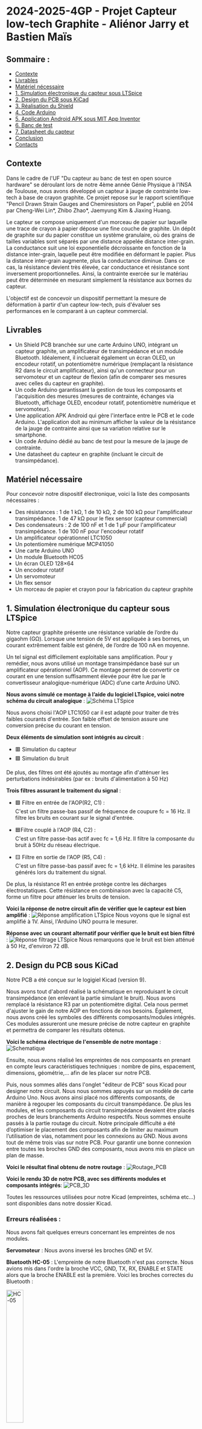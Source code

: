 # 2024-2025-4GP - Projet Capteur low-tech Graphite - Aliénor Jarry et Bastien Maïs

## Sommaire :
- [Contexte](#contexte)
- [Livrables](#livrables)
- [Matériel nécessaire](#matériel-nécessaire)
- [1. Simulation électronique du capteur sous LTSpice](#1-simulation-électronique-du-capteur-sous-ltspice)
- [2. Design du PCB sous KiCad](#2-design-du-pcb-sous-kicad)
- [3. Réalisation du Shield](#3-réalisation-du-shield)
- [4. Code Arduino](#4-code-arduino)
- [5. Application Android APK sous MIT App Inventor](#5-application-android-apk-sous-mit-app-inventor)
- [6. Banc de test](#6-banc-de-test)
- [7. Datasheet du capteur](#7-datasheet-du-capteur)
- [Conclusion](#conclusion)
- [Contacts](#contacts)

## Contexte
Dans le cadre de l'UF "Du capteur au banc de test en open source hardware" se déroulant lors de notre 4ème année Génie Physique à l'INSA de Toulouse, nous avons développé un capteur à jauge de contrainte low-tech à base de crayon graphite. Ce projet repose sur le rapport scientifique "Pencil Drawn Strain Gauges and Chemiresistors on Paper", publié en 2014 par Cheng-Wei Lin*, Zhibo Zhao*, Jaemyung Kim & Jiaxing Huang.

Le capteur se compose uniquement d'un morceau de papier sur laquelle une trace de crayon à papier dépose une fine couche de graphite. Un dépôt de graphite sur du papier constitue un système granulaire, où des grains de tailles variables sont séparés par une distance appelée distance inter-grain. La conductance suit une loi exponentielle décroissante en fonction de la distance inter-grain, laquelle peut être modifiée en déformant le papier. Plus la distance inter-grain augmente, plus la conductance diminue. Dans ce cas, la résistance devient très élevée, car conductance et résistance sont inversement proportionnelles. Ainsi, la contrainte exercée sur le matériau peut être déterminée en mesurant simplement la résistance aux bornes du capteur.

L'objectif est de concevoir un dispositif permettant la mesure de déformation à partir d'un capteur low-tech, puis d'évaluer ses performances en le comparant à un capteur commercial.

## Livrables
- Un Shield PCB branchée sur une carte Arduino UNO, intégrant un capteur graphite, un amplificateur de transimpédance et un module Bluetooth. Idéalement, il incluerait également un écran OLED, un encodeur rotatif, un potentiomètre numérique (remplaçant la résistance R2 dans le circuit amplificateur), ainsi qu'un connecteur pour un servomoteur et un capteur de flexion (afin de comparer ses mesures avec celles du capteur en graphite).
- Un code Arduino garantissant la gestion de tous les composants et l'acquisition des mesures (mesures de contrainte, échanges via Bluetooth, affichage OLED, encodeur rotatif, potentiomètre numérique et servomoteur).
- Une application APK Android qui gère l'interface entre le PCB et le code Arduino. L'application doit au minimum afficher la valeur de la résistance de la jauge de contrainte ainsi que sa variation relative sur le smartphone.
- Un code Arduino dédié au banc de test pour la mesure de la jauge de contrainte.
- Une datasheet du capteur en graphite (incluant le circuit de transimpédance).

## Matériel nécessaire
Pour concevoir notre dispositif électronique, voici la liste des composants nécessaires :
- Des résistances : 1 de 1 kΩ, 1 de 10 kΩ, 2 de 100 kΩ pour l'amplificateur transimpédance. 1 de 47 kΩ pour le flex sensor (capteur commercial)
- Des condensateurs : 2 de 100 nF et 1 de 1 μF pour l'amplificateur transimpédance. 1 de 100 nF pour l'encodeur rotatif
- Un amplificateur opérationnel LTC1050
- Un potentiomère numérique MCP41050
- Une carte Arduino UNO
- Un module Bluetooth HC05
- Un écran OLED 128×64
- Un encodeur rotatif
- Un servomoteur
- Un flex sensor
- Un morceau de papier et crayon pour la fabrication du capteur graphite

## 1. Simulation électronique du capteur sous LTSpice

Notre capteur graphite présente une résistance variable de l’ordre du gigaohm (GΩ). Lorsque une tension de 5V est appliquée à ses bornes, un courant extrêmement faible est généré, de l’ordre de 100 nA en moyenne.

Un tel signal est difficilement exploitable sans amplification. Pour y remédier, nous avons utilisé un montage transimpédance basé sur un amplificateur opérationnel (AOP). Ce montage permet de convertir ce courant en une tension suffisamment élevée pour être lue par le convertisseur analogique-numérique (ADC) d’une carte Arduino UNO. 

**Nous avons simulé ce montage à l’aide du logiciel LTspice, voici notre schéma du circuit analogique** : 
![Schéma LTSpice](./Images/schema_lt_spice.png)

Nous avons choisi l'AOP LTC1050 car il est adapté pour traiter de très faibles courants d'entrée. Son faible offset de tension assure une conversion précise du courant en tension.

**Deux éléments de simulation sont intégrés au circuit** :

- 🟥 Simulation du capteur  
- 🟪 Simulation du bruit

De plus, des filtres ont été ajoutés au montage afin d'atténuer les perturbations indésirables (par ex : bruits d'alimentation à 50 Hz) 

**Trois filtres assurant le traitement du signal** :

- 🟩 Filtre en entrée de l'AOP(R2, C1) :  
 C'est un filtre passe-bas passif de fréquence de coupure fc = 16 Hz. Il filtre les bruits en courant sur le signal d'entrée.

- 🟦Filtre couplé à l'AOP (R4, C2) :  
  C'est un filtre passe-bas actif avec fc = 1,6 Hz. Il filtre la composante du bruit à 50Hz du réseau électrique.

- 🟨 Filtre en sortie de l'AOP (R5, C4) :  
  C'est un filtre passe-bas passif avec fc = 1,6 kHz. Il élimine les parasites générés lors du traitement du signal.

De plus, la résistance R1 en entrée protège contre les décharges électrostatiques. Cette résistance en combinaison avec la capacité C5, forme un filtre pour atténuer les bruits de tension. 

**Voici la réponse de notre circuit afin de vérifier que le capteur est bien amplifié** :
![Réponse amplification LTSpice](./Images/amplification_lt_spice.png)
Nous voyons que le signal est amplifié à 1V. Ainsi, l'Arduino UNO pourra le mesurer. 

**Réponse avec un courant alternatif pour vérifier que le bruit est bien filtré** :
![Réponse filtrage LTSpice](./Images/filtrage_lt_spice.png)
Nous remarquons que le bruit est bien atténué à 50 Hz, d'environ 72 dB.

## 2. Design du PCB sous KiCad

Notre PCB a été conçue sur le logigiel Kicad (version 9).

Nous avons tout d'abord réalisé la schématique en reproduisant le circuit transimpédance (en enlevant la partie simulant le bruit). Nous avons  remplacé la résistance R3 par un potentiomètre digital. Cela nous permet d'ajuster le gain de notre AOP en fonctions de nos besoins. Également, nous avons créé les symboles des différents composants/modules intégrés. Ces modules assureront une mesure précise de notre capteur en graphite et permettra de comparer les résultats obtenus.

**Voici le schéma électrique de l'ensemble de notre montage** :
![Schematique ](./Images/Schematique.png)

Ensuite, nous avons réalisé les empreintes de nos composants en prenant en compte leurs caractéristiques techniques : nombre de pins, espacement, dimensions, géométrie,...
afin de les placer sur notre PCB. 

Puis, nous sommes allés dans l'onglet "éditeur de PCB" sous Kicad pour designer notre circuit. Nous nous sommes appuyés sur un modèle de carte Arduino Uno. Nous avons ainsi placé nos différents composants, de manière à regouper les composants du circuit transmpédance. De plus les modules, et les composants du circuit transimpédance devaient être placés proches de leurs branchements Arduino respectifs. Nous sommes ensuite passés à la partie routage du circuit. Notre principale difficulté a été d’optimiser le placement des composants afin de limiter au maximum l’utilisation de vias, notamment pour les connexions au GND. Nous avons tout de même trois vias sur notre PCB. Pour garantir une bonne connexion entre toutes les broches GND des composants, nous avons mis en place un plan de masse.

**Voici le résultat final obtenu de notre routage** : 
![Routage_PCB ](./Images/Routage_PCB.png)

**Voici le rendu 3D de notre PCB, avec ses différents modules et composants intégrés**:
![PCB_3D ](./Images/PCB_3D.png)

Toutes les ressources utilisées pour notre Kicad (empreintes, schéma etc...) sont disponibles dans notre dossier Kicad.

### **Erreurs réalisées** : 

Nous avons fait quelques erreurs concernant les empreintes de nos modules.

**Servomoteur** :
Nous avons inversé les broches GND et 5V. 

**Bluetooth HC-05** : 
L'empreinte de notre Bluetooth n'est pas correcte. Nous avions mis dans l'ordre la broche VCC, GND, TX, RX, ENABLE et STATE alors que la broche ENABLE est la première. Voici les broches correctes du Bluetooth :

<img src="./Images/HC-05.png" alt="HC-05" width="30%"/>

Un conseil serait de se baser sur la datasheet de chaques composant afin de réaliser les empreintes! De plus, il faut faire attention concerant les broches TX et RX du Bluetooth. La broche RX de la carte Arduino doit être raccordée à la broche TX du Bluetooth, et la broche TX du Arduino à la broche RX du Bluetooth.
Nous avons résolu le problème des pins Bluetooth en utilisant des connecteur mâles, femelles permettant de brancher correctement le Bluetooth.


## 3. Réalisation du Shield 

Une fois notre PCB finalisé sous KiCad, nous l’avons envoyé à Cathy afin qu’elle puisse vérifier que le PCB était conforme et prête pour une impression correcte. Puis, nous avons généré le masque de gravure de notre PCB que Cathy s’est chargée d’imprimer. Ensuite, nous sommes allées avec Cathy au GEI afin de tirer notre PCB.

Nous n’avons pas pu manipuler directement, mais nous avons tout de même pu observer le processus de fabrication de la carte. Cathy a procédé ainsi :

1. Insolation UV de la plaque en époxy recouverte d'une fine couche de cuivre (destinée à recevoir le circuit imprimé) et d'une résine photosensible, à travers le masque, pour durcir la résine dans les zones exposées.
2. Développement : la plaque est plongée dans un révélateur pour éliminer la résine non exposée à la lumière UV, laissant ainsi un motif de résine durcie correspondant au circuit imprimé.
3. Gravure : La plaque est ensuite immergée dans un bain de perchlorure de fer, qui dissout le cuivre non protégé par la résine durcie, formant ainsi les pistes du circuit imprimé.
4. Nettoyage à l’acétone pour éliminer les résidus de résine restants après la gravure.

**Voici une photo du masque de gravure et une photo de notre PCB une fois imprimé** :
<p align="center">
  <img src="/Images/calque_PCB.png" alt="calque_PCB" width="35%"/>
  <img src="/Images/PCB_imprime.png" alt="PCB_imprime" width="35%"/>
</p>

**Nous tenions à grandement remercier Cathy pour son aide tout au long du projet, et en particulier pour l'impression de notre PCB.**

### Assemblage du circuit :

Nous avons ensuite procédé au perçage de la plaquette pour permettre l'insertion des différents composants, en veillant à respecter la taille des trous. Un forêt plus petit était nécessaire pour les résistances et les condensateurs. Une fois le perçage effectué, nous avons soudé les composants sur le PCB. Il faut bien faire attention à souder uniquement sur les pastilles, sauf pour les pastilles GND où un débordement est moins problématique, car elles sont toutes reliées au plan de masse. Un excès de soudure sur les pastilles pourrait en effet créer des courts-circuits. De plus, nous avons dû ajouter un fil reliant la broche 5V du flex sensor au 5V du module Bluetooth, car une portion de cuivre sur la piste les reliant a été retirée accidentellement en tentant d’enlever un surplus de soudure.

**Voici une photo de l'assemblage de notre circuit (sans les modules) ainsi qu'une photo de nos soudures** :
<p align="center">
  <img src="/Images/assemblage_circuit_front.png" alt="assemblage_PCB" width="45%"/>
  <img src="/Images/assemblage_circuit_back.png" alt="soudure" width="45%"/>
</p>

## 4. Code Arduino 

Afin de réaliser le code arduino nous avons utilisé l'IDE 2.3.2.

Dans le cadre d'une utilisation d'application mobile nous avons donc utilisé un module bluetooth. Cela a ainsi nécessité d'inclure la librairie SoftwareSerial pour initier la communication entre l'application et le pcb via le module.

Pour une utilisation plus classique de notre montage, l'écran OLED permet l'affichage des valeurs issues des mesures de capteurs de la plaquette impliquant l'utilisation de la librairie Adafruit_SSD1306. Cette librairie est plus délicate à manipuler car gourmande en mémoire RAM. Pour pallier cet effet, il nous est impératif de limiter l'affichage au strict nécessaire afin de contrôler l'utilisation de la RAM et d'éviter d'éventuels disfonctionnements du programme.

Dans le dossier Arduino se trouve le programme complet strucuré qui permet de faire différents types de mesures selon le capteur utilisé (graphite ou flex sensor). Lors du lancement de l'Arduino, le programme effectue une calibration du potentiomètre digital selon la valeur mesurée par le capteur graphite pour ensuite afficher un menu déroulant que l'on peut balayer à l'aide de l'encodeur rotatif.

Le menu affiche 3 choix d'actions possibles : 

- Une mesure instantanée du capteur graphite toutes les 500ms
- Une mesure du flex sensor toutes les 500ms
- Une calibration du potentiomètre digital

<p align="center">
  <img src="/Images/Plaquette_modules_test_graphite.png" alt="Plaquette_modules" width="36.5%"/>
  <img src="/Images/Zoom_sur_plaquette.png" alt="zoom_plaquette" width="45%"/>
</p>

Pour sélectionner une action du menu, il suffit de tourner la molette et d'appuyer sur le bouton central de l'encodeur. Si l'on souhaite sortir d'une action du menu, nous tournons simplement la molette de l'encodeur.

Ainsi, on obtient la résistance du capteur graphite avec la formule suivante :

<img src="./Images/formule_res.png" alt="res" width="30%"/>

Et dans notre cas, notre résistance R3 est variable : elle est issue du réglage du potentiomètreà l'aide d'un méthode de dichotomie.

Finalement, nous n'avons pas utilisé le servomoteur comme module par manque de temps.

## 5. Application Android APK sous MIT App Inventor
Comme mentionné dans la partie précèdente, une application mobile a été réalisée sous MIT App Inventor.
L'application reçoit les données transmis par le module bluetooth HC-05 puis affiche la valeur reçue en Mohm pour le capteur graphite ou en ohms pour le flex sensor.


<img src="./Images/App_face_avant.jpg" alt="face" width="30%"/>

<p align="center">
  <img src="/Images/APP_Block.PNG" alt="Block" width="36.5%"/>
  <img src="/Images/App_Block2.PNG" alt="Block2" width="45%"/>
</p>


## 6. Banc de test
Pour spécifier notre capteur graphite et son montage transimpédance, nous avons utilisé le banc de test fabriqué par le binôme Maëlys et Arthur. Un grand merci à eux de nous avoir prêter leur banc de test. Ce banc de test comporte des demis-cercles avec des diamètres différents allant de 2cm à 4,5cm avec un rajout de 0,5cm entre chaque demi-cercle. Au total, il y a 6 demi-cercles. Ce banc de test comporte des encoches pour chaque demi-cercle qui permet d'insérer facilement le capteur. Une fois le capteur mis dans l'une de ses encoches, il est plus aisé d'appliquer une flexion ou une compression sur le capteur. La capteur se déforme en suivant la courbure du demi-cercle. Ainsi, nous appliquons une contrainte qui provoque une variation de la résistance du capteur. Nous allons mesurer cette contrainte en fonction de la déformation.

La variation relative de la résistance se définit par : ΔR/R0 (avec R0 la résistance initiale du capteur avant sa déformation et ΔR la variation de la résistance après et avant déformation). La déformation est : ε=e/D (avec e=0,2mm l'épaisseur du papier utilisé et D le diamètre du demi-cercle). Nous avons donc une déformation variant de 0.004 pour le plus grand demi-cerle à 0.01 pour le plus petit. Il faut faire attention à bien mettre les diamètres des demi-cercles en mm! 

**Voici le banc de test que nous avons utilisé :**

<img src="./Images/Banc_de_Test.png" alt="Banc_de_Test" width="30%"/>

### Voici les courbes caractéristiques pour des crayons F, HB et B en flexion et en compression :
<p align="center">
  <img src="/Images/Var_Flexion.png" alt="Var_Flexion" width="48%"/>
  <img src="/Images/Var_Res_Compression.png" alt="Var_Res_Compression" width="50%"/>
</p>

### Voici le graphe comparant le Flex Sensor et le capteur Graphite pour F, HB et B (en flexion) :
<img src="./Images/Comparaison_Flex_Graphite.png" alt="Comparaison_Flex_Graphite" width="60%"/>

**Interprétation des courbes et comparaison avec la théorie :**

Nous remarquons que la résistance augmente lorsque nous mettons le capteur en flexion et que la résistance diminue lors de la compression de ce dernier. Ce phénomène est tout à fait attendu : en théorie, lorsqu’on soumet le capteur à une flexion, la monocouche de graphite déposée sur le papier s’étire, augmentant la distance entre les atomes de carbone. Cette augmentation de distance entraîne une hausse de la résistance du capteur. À l’inverse, en compression, les atomes de carbone se rapprochent, entraînant une diminution de la résistance.

Nous remarquons que les variations relatives ne sont pas les mêmes en fonction de la dureté du crayon utilisé. 
Plus le crayon est gras :  9H<...<3H<2H<H<F<HB<B<2B<3B<...9B, moins sa variation relative de résistance est élevée.
Dans notre cas, le crayon le plus dur et le crayon de type F et le plus gras est celui de type B. 
Cette théorie est vérifiée pour le cas des courbes en compression. Nous voyons bien que le type F a la variation relative la plus élevée et le B, la variation la moins élevée.
Pour le cas des courbes en flexion, la théorie n'est pas totalement vérifiée car le type F a bien la variation de résistance la plus élevée. Cependant, la variation relative la moins élevée est le type HB, alors que cela devrait être le type B. De plus, nous remarquons que nos courbes F, aussi bien en flexion qu'en compression présente un comportement non linéaire marqué. Ces courbes montrent plusieurs irrégularités et pics contrairement aux courbes de type B et HB qui sont plus linéaires.

Ces erreurs expérimentales peuvent être dues à une certaine instabilité dans la réponse du capteur, possiblement liée à une mauvaise homogénéité du dépôt de graphite. Elles peuvent également provenir de la qualité des crayons, des microfissures dans la couche conductrice (lors de la déformation mécanique) ou encore d'un contact imparfait entre le graphite et les pinces.

**Comparaison entre le capteur graphite et le capteur Flex sensor commercial :**

Enfin, nous avons comparé notre capteur graphite avec un flex sensor commercial. Ce flex sensor ne peut se déformer qu'en flexion (et non en compression). De plus, nous n'avons pas pu déformer le flex sensor à l'aide du plus petit demi-cercle de diamètre 20mm. En effet, les pins femelles du flex sensor sont directement fixés sur la PCB, ce qui  a limité la flexibilité du flex sensor. Pour avoir le même nombre de points sur le graphe que le flex sensor, nous n'avons donc pas pris en compte le plus petit demi-cercle pour le F, HB et B. Ceci explique la différence de pente pour le F, HB et B entre ce graphe et le premier graphe. 

Le flex sensor a une variation relative très élevée avec une pente a environ 180 comparé au capteur graphite, où la pente est de l'ordre de 20 à 60. Le capteur Flex est donc beaucoup plus sensible à la déformation. Sa réponse est plus régulière, linéaire et plus exploitable en conditions réelles.


## 7. Datasheet du capteur
Vous pouvez consulter la datasheet de notre capteur [ici](./datasheet.pdf).

## Conclusion
Malgré la composante low cost et de facilité d'usage de notre capteur, son nombre d'utilisation est très limité, qui diminue pour une déformation élevée.
En comparaison le Flex Sensor est plus sensible à la déformation avec un signal de réponse plus régulier est continu.

La mise en place du capteur graphite dans l'industrie amène aussi une contrainte de contrôle des épaisseurs du graphène sur le papier de manière homogène. En effet, les conditions d'essai sont non reproductibles car la quantité de graphite déposée au crayon à papier (à la main) variable, induisant ainsi une résistance variable à son tour. Les méthodes de dépot de couches actuels amène ainsi des couts suplémentaires

Tout de même, sa conception fait que l'on peut mesurer des tensions et des compressions avec un même produit.

Aussi, à l'issue du banc de test, nous avons retenu qu'il faudrait parvenir à un meilleur système de mise sous contraintes. Les manipulations manuelles requierent d'être suffisament alerte afin d'éviter des déformations additionelles au capteur limitant son utilisation. L'implémentaion de l'installation avec un servo moteur est une piste à suivre tout comme des pin plus adapté aux cables de connexion du capteur sur le pcb.

## Contacts
Aliénor Jarry : [ajarry@insa-toulouse.fr](mailto:ajarry@insa-toulouse.fr)  
Bastien Maïs : [mais@insa-toulouse.fr](mailto:mais@insa-toulouse.fr)  
